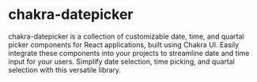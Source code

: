 # chakra-datepicker
chakra-datepicker is a collection of customizable date, time, and quartal picker components for React applications, built using Chakra UI. Easily integrate these components into your projects to streamline date and time input for your users. Simplify date selection, time picking, and quartal selection with this versatile library.
